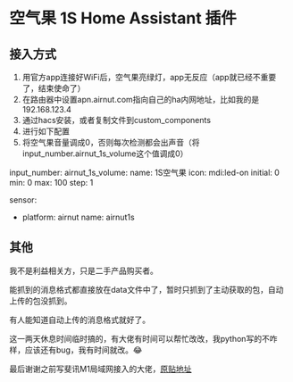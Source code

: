 # 空气果 1S Home Assistant 插件

## 接入方式

1. 用官方app连接好WiFi后，空气果亮绿灯，app无反应（app就已经不重要了，结束使命了）
2. 在路由器中设置apn.airnut.com指向自己的ha内网地址，比如我的是192.168.123.4
3. 通过hacs安装，或者复制文件到custom_components
4. 进行如下配置
5. 将空气果音量调成0，否则每次检测都会出声音（将input_number.airnut_1s_volume这个值调成0）

input_number:
  airnut_1s_volume:
    name: 1S空气果
    icon: mdi:led-on
    initial: 0
    min: 0
    max: 100
    step: 1

sensor:
  - platform: airnut
    name: airnut1s
    
## 其他

我不是利益相关方，只是二手产品购买者。

能抓到的消息格式都直接放在data文件中了，暂时只抓到了主动获取的包，自动上传的包没抓到。

有人能知道自动上传的消息格式就好了。

这一两天休息时间临时搞的，有大佬有时间可以帮忙改改，我python写的不咋样，应该还有bug，我有时间就改。😂

最后谢谢之前写斐讯M1局域网接入的大佬，[原贴地址](https://bbs.hassbian.com/thread-4952-1-1.html)

